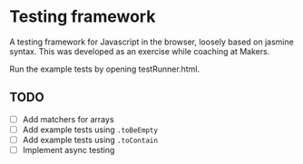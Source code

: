 # Testing framework

A testing framework for Javascript in the browser, loosely based on jasmine syntax.
This was developed as an exercise while coaching at Makers.

Run the example tests by opening testRunner.html.

## TODO
- [ ] Add matchers for arrays
- [ ] Add example tests using `.toBeEmpty`
- [ ] Add example tests using `.toContain`
- [ ] Implement async testing
